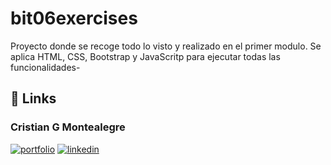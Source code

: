 # bit06exercises

Proyecto donde se recoge todo lo visto y realizado en el primer modulo. Se aplica HTML, CSS, Bootstrap y JavaScritp para ejecutar todas las funcionalidades-


## 🔗 Links
### Cristian G Montealegre
[![portfolio](https://img.shields.io/badge/my_portfolio-000?style=for-the-badge&logo=ko-fi&logoColor=white)](https://cgmontea98.github.io/bit07me/)
[![linkedin](https://img.shields.io/badge/linkedin-0A66C2?style=for-the-badge&logo=linkedin&logoColor=white)](https://www.linkedin.com/in/cgmontea98/)
